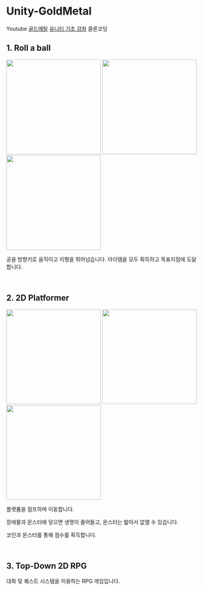 # Unity-GoldMetal

Youtube [골드메탈](https://www.youtube.com/@goldmetal) [유니티 기초 강좌](https://www.youtube.com/watch?v=7plGPXkmnxQ&list=PLO-mt5Iu5TeYI4dbYwWP8JqZMC9iuUIW2) 클론코딩

## 1. Roll a ball

<img width="250" src="https://user-images.githubusercontent.com/77961304/155697642-f005385e-098b-4749-a09b-bbe1cc4a0837.png"> <img width="250" src="https://user-images.githubusercontent.com/77961304/155697644-7a1adaff-de09-40fc-93fe-a78454eb8662.png"> <img width="250" src="https://user-images.githubusercontent.com/77961304/155697640-ea594448-50c8-4a45-9f8e-41f897db5e2b.png">

공을 방향키로 움직이고 지형을 뛰어넘습니다. 아이템을 모두 획득하고 목표지점에 도달합니다.

<br>

## 2. 2D Platformer

<img width="250" src="https://user-images.githubusercontent.com/77961304/155697626-a2a32588-caab-435e-ad9b-ddffe2d07e8e.png"> <img width="250" src="https://user-images.githubusercontent.com/77961304/155697627-0f11cb2f-6e33-4af5-aa38-69efc4416a94.png"> <img width="250" 
src="https://user-images.githubusercontent.com/77961304/155697621-8950926e-d04b-4ef6-8b7e-618decc208f2.png">

플랫폼을 점프하며 이동합니다.

장애물과 몬스터에 닿으면 생명이 줄어들고, 몬스터는 밟아서 없앨 수 있습니다.

코인과 몬스터를 통해 점수를 획득합니다.

<br>

## 3. Top-Down 2D RPG

대화 및 퀘스트 시스템을 이용하는 RPG 게임입니다.

